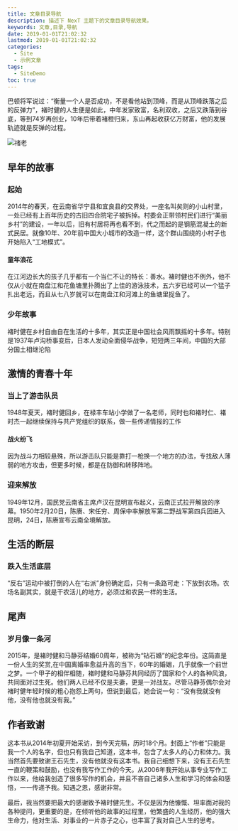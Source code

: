 ```yaml
---
title: 文章目录导航
description: 描述下 NexT 主题下的文章目录导航效果。
keywords: 文章,目录,导航
date: 2019-01-01T21:02:32
lastmod: 2019-01-01T21:02:32
categories:
  - Site
  - 示例文章
tags:
  - SiteDemo
toc: true
---
```


巴顿将军说过：“衡量一个人是否成功，不是看他站到顶峰，而是从顶峰跌落之后的反弹力”，褚时健的人生便是如此，中年发家致富，名利双收，之后又跌落到谷底，等到74岁再创业，10年后带着褚橙归来，东山再起收获亿万财富，他的发展轨迹就是反弹的过程。

<!--more-->

![禇老](https://wfqqreader-1252317822.image.myqcloud.com/cover/568/814568/t6_814568.jpg)

## 早年的故事

### 起始

2014年的春天，在云南省华宁县和宜良县的交界处，一座名叫矣则的小山村里，一处已经有上百年历史的古旧四合院宅子被拆掉。村委会正带领村民们进行“美丽乡村”的建设，一年以后，旧有村居将再也看不到，代之而起的是钢筋混凝土的新式民居。就像10年、20年前中国大小城市的改造一样，这个群山围绕的小村子也开始陷入“工地模式”。

#### 童年浪花

在江河边长大的孩子几乎都有一个当仁不让的特长：善水。褚时健也不例外，他不仅从小就在南盘江和花鱼塘里扑腾出了上佳的游泳技术，五六岁已经可以一个猛子扎出老远，而且从七八岁就可以在南盘江和河滩上的鱼塘里捉鱼了。

### 少年故事

褚时健在乡村自由自在生活的十多年，其实正是中国社会风雨飘摇的十多年。特别是1937年卢沟桥事变后，日本人发动全面侵华战争，短短两三年间，中国的大部分国土相继沦陷

## 激情的青春十年

### 当上了游击队员

1948年夏天，褚时健回乡，在禄丰车站小学做了一名老师，同时也和褚时仁、褚时杰一起继续保持与共产党组织的联系，做一些传递情报的工作

#### 战火纷飞

因为战斗力相较悬殊，所以游击队只能是靠打一枪换一个地方的办法，专找敌人薄弱的地方攻击，但更多时候，都是在防御和转移阵地。

### 迎来解放

1949年12月，国民党云南省主席卢汉在昆明宣布起义，云南正式拉开解放的序幕。1950年2月20日，陈赓、宋任穷、周保中率解放军第二野战军第四兵团进入昆明，24日，陈赓宣布云南全境解放。

## 生活的断层

### 跌入生活底层

“反右”运动中被打倒的人在“右派”身份确定后，只有一条路可走：下放到农场。农场名副其实，就是干农活儿的地方，必须过和农民一样的生活。

## 尾声

### 岁月像一条河

2015年，是褚时健和马静芬结婚60周年，被称为“钻石婚”的纪念年份。这简直是一份人生的奖赏,在中国离婚率愈益升高的当下，60年的婚姻，几乎就像一个前世之梦。一个甲子的相伴相随，褚时健和马静芬共同经历了国家和个人的各种风浪，共同面对过生死。他们两人已经不仅是夫妻，更是一对战友。尽管马静芬偶尔会对褚时健年轻时候的粗心抱怨上两句，但说到最后，她会说一句：“没有我就没有他，没有他也就没有我。”

## 作者致谢

这本书从2014年初夏开始采访，到今天完稿，历时18个月。封面上“作者”只能是我一个人的名字，但也只有我自己知道，这本书，包含了太多人的心力和体力。我当然首先要致谢王石先生，没有他就没有这本书。我自己细想下来，没有王石先生一直的鞭策和鼓励，也没有我写作工作的今天。从2006年我开始从事专业写作工作以来，他给我创造了很多写作的机会，并且不吝自己诸多人生和学习的体会和感悟，一一传递予我。知遇之恩，感谢非常。

最后，我当然要把最大的感谢致予褚时健先生。不仅是因为他慷慨、坦率面对我的各种提问，更重要的是，在倾听他的故事的过程里，他繁盛的人生经历，他的强大生命力，他对生活、对事业的一片赤子之心，也丰富了我对自己人生的思考。